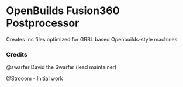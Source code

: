 # OpenBuilds Fusion360 Postprocessor

Creates .nc files optimized for GRBL based Openbuilds-style machines

### Credits ###

@swarfer David the Swarfer (lead maintainer)

@Strooom - Initial work
